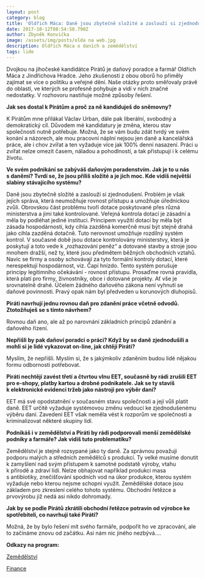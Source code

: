 ```yaml
---
layout: post
category: blog
title: 'Oldřich Máca: Daně jsou zbytečně složité a zaslouží si zjednodušení'
date: 2017-10-12T08:54:58.790Z
author: Zbyněk Konvička
image: /assets/img/posts/olda na web.jpg
description: Oldřich Máca o daních a zemědělství
tags: lide
---
```

Dvojkou na jihočeské kandidátce Pirátů je daňový
poradce a farmář Oldřich Máca z Jindřichova Hradce. Jeho zkušenosti
z obou oborů ho přiměly zajímat se více o politiku a veřejné dění. Naše
otázky proto směřovaly právě do oblastí, ve kterých se profesně pohybuje a vidí
v nich značné nedostatky. V rozhovoru nastiňuje možné způsoby řešení.

**Jak
ses dostal k Pirátům a proč za ně kandiduješ do sněmovny?**

K Pirátům
mne přilákal Václav Urban, dále pak liberální, svobodný a demokratický cíl.
Důvodem mé kandidatury je změna, kterou stav společnosti nutně potřebuje.
Možná, že se vám budu zdát tvrdý ve svém konání a názorech, ale mou pracovní
náplní nejsou jen daně a kancelářská práce, ale i chov zvířat a ten vyžaduje
více jak 100% denní nasazení. Práci u zvířat nelze omezit časem, náladou a
pohodlností, a tak přistupuji i k celému životu.

**Ve
svém podnikání se zabýváš daňovým poradenstvím. Jak je to u nás s daněmi?
Tvrdí se, že jsou příliš složité a je jich moc. Kde vidíš největší slabiny
stávajícího systému?**

Daně
jsou zbytečně složité a zaslouží si zjednodušení. Problém je však jejich správa,
která neumožňuje rovnost přístupu a umožňuje úřednickou zvůli. Obrovskou část
problému tvoří dotace poskytované přes různá ministerstva a jimi také kontrolované.
Veřejná kontrola dotací je zásadní a měla by podléhat jediné instituci.
Principem využití dotací by měla být zásada hospodárnosti, kdy cihla zazděná
komerčně musí být stejně drahá jako cihla zazděná dotačně. Tuto nerovnost umožňuje
rozdílný systém kontrol. V současné době jsou dotace kontrolovány
ministerstvy, která je poskytují a toto vede k „rozhazování peněz“ a dotované
stavby a stroje jsou mnohem dražší, než ty, které jsou předmětem běžných
obchodních vztahů. Navíc se firmy a osoby schovávají za tyto formální kontroly
dotací, které nerespektují hospodárnost, viz. Čapí hnízdo. Tento systém
porušuje principy legitimního očekávání - rovnost přístupu. Prosaďme rovná
pravidla, která platí pro firmy, živnostníky, obce i dotované projekty. Ať vše
je srovnatelně drahé. Účelem žádného daňového zákona není vyhnutí se daňové
povinnosti. Pravý opak nám byl předveden u korunových dluhopisů.

**Piráti
navrhují jednu rovnou daň pro zdanění práce včetně odvodů. Ztotožňuješ se
s tímto návrhem?**

Rovnou
daň ano, ale až po narovnání základních principů zdanění a daňového řízení.

**Nepřišli
by pak daňoví poradci o práci? Když by se daně zjednodušili a mohli si je lidé
vykazovat on-line, jak chtějí Piráti?**

Myslím,
že nepřišli. Myslím si, že s jakýmkoliv zdaněním budou lidé nějakou formu odbornosti
potřebovat.

**Piráti
nechtějí zavést třetí a čtvrtou vlnu EET, současně by rádi zrušili EET pro
e-shopy, platby kartou a drobné podnikatele. Jak se ty stavíš
k elektronické evidenci tržeb jako nástroji pro výběr daní?**

EET
má své opodstatnění v současném stavu společnosti a její vůli platit daně.
EET určitě vyžaduje systémovou změnu vedoucí ke zjednodušenému výběru daní. Zavedení
EET však neměla vést k rozporům ve společnosti a kriminalizovat některé
skupiny lidí.

**Podnikáš
i v zemědělství a Piráti by rádi podporovali menší zemědělské podniky a
farmáře? Jak vidíš tuto problematiku?**

Zemědělství
je stejně rozsypané jako ty daně. Za správnou považuji podporu malých a
středních zemědělců s produkcí. Ty velké musíme donutit k zamyšlení
nad svým přístupem k samotné podstatě výroby, vtahu k přírodě a zdraví
lidí. Nelze obhajovat například produkci masa s antibiotiky, znečišťování
spodních vod na úkor produkce, kterou systém vyžaduje nebo kterou nejsme schopni
využít. Zemědělské dotace jsou základem pro zkreslení celého tohoto systému. Obchodní
řetězce a prvovýrobu již nedá asi nikdo dohromady.

**Jak
by se podle Pirátů zkrátili obchodní řetězce potravin od výrobce ke
spotřebiteli, co navrhují také Piráti?**

Možná,
že by bylo řešení mít svého farmáře, podpořit ho ve zpracování, ale to začínáme
znovu od začátku. Asi nám nic jiného nezbývá….

**Odkazy na program:** 

[Zemědělství](https://www.pirati.cz/program/psp2017/zemedelstvi/)

[Finance](https://www.pirati.cz/program/psp2017/finance/)
